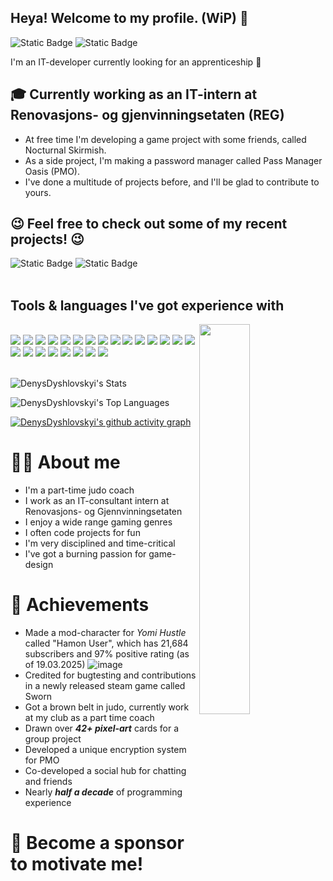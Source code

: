 ## Heya! Welcome to my profile. (WiP) 👀
![Static Badge](https://img.shields.io/badge/currently-working-status?style=for-the-badge&labelColor=282a36&color=dd6387)
![Static Badge](https://img.shields.io/badge/Discord%20-Magisc-Socials?style=for-the-badge&labelColor=282a36&color=d7cf85)

I'm an IT-developer currently looking for an apprenticeship 🤞

## 🎓 Currently working as an IT-intern at Renovasjons- og gjenvinningsetaten (REG)

* At free time I'm developing a game project with some friends, called Nocturnal Skirmish.
* As a side project, I'm making a password manager called Pass Manager Oasis (PMO).
* I've done a multitude of projects before, and I'll be glad to contribute to yours.

## 😉 Feel free to check out some of my recent projects! 😉
![Static Badge](https://img.shields.io/badge/Nocturnal%20Skirmish-dd6387?style=flat&logo=github&labelColor=006600&color=00EE00&link=https%3A%2F%2Fgithub.com%2FDenysDyshlovskyi%2FNocturnal-Skirmish-GameHub-Project)
![Static Badge](https://img.shields.io/badge/Pass%20Manager%20Oasis-dd6387?style=flat&logo=github&labelColor=006600&color=00EE00&link=https://github.com/passmanageroasis)
<br>
<br>
## Tools & languages I've got experience with
<img align="right" width="40%" height="40%" src="https://files.catbox.moe/6chqo5.gif">
<br>
<a href=""><img src="https://skillicons.dev/icons?i=js" /></a>
<a href=""><img src="https://skillicons.dev/icons?i=html" /></a>
<a href=""><img src="https://skillicons.dev/icons?i=css" /></a>
<a href=""><img src="https://skillicons.dev/icons?i=python" /></a>
<a href=""><img src="https://skillicons.dev/icons?i=cpp" /></a>
<a href=""><img src="https://skillicons.dev/icons?i=php" /></a>
<a href=""><img src="https://skillicons.dev/icons?i=mysql" /></a>
<a href=""><img src="https://skillicons.dev/icons?i=md" /></a>
<a href=""><img src="https://skillicons.dev/icons?i=react" /></a>
<a href=""><img src="https://skillicons.dev/icons?i=ts" /></a>
<a href=""><img src="https://skillicons.dev/icons?i=express" /></a>
<a href=""><img src="https://skillicons.dev/icons?i=nodejs" /></a>
<a href=""><img src="https://skillicons.dev/icons?i=npm" /></a>
<a href=""><img src="https://skillicons.dev/icons?i=yarn" /></a>
<a href=""><img src="https://skillicons.dev/icons?i=figma" /></a>
<a href=""><img src="https://skillicons.dev/icons?i=xd" /></a>
<a href=""><img src="https://skillicons.dev/icons?i=nginx" /></a>
<a href=""><img src="https://skillicons.dev/icons?i=raspberrypi" /></a>
<a href=""><img src="https://skillicons.dev/icons?i=godot" /></a>
<a href=""><img src="https://skillicons.dev/icons?i=vscode" /></a>
<a href=""><img src="https://skillicons.dev/icons?i=webstorm" /></a>
<a href=""><img src="https://skillicons.dev/icons?i=tauri" /></a>
<a href=""><img src="https://skillicons.dev/icons?i=cloudflare" /></a>
<br>
<br>

![DenysDyshlovskyi's Stats](https://github-readme-stats.vercel.app/api?username=DenysDyshlovskyi&theme=dracula&show_icons=true&hide_border=true&count_private=true)
<br>

![DenysDyshlovskyi's Top Languages](https://github-readme-stats.vercel.app/api/top-langs/?username=DenysDyshlovskyi&theme=dracula&show_icons=true&hide_border=true&layout=compact)


[![DenysDyshlovskyi's github activity graph](https://github-readme-activity-graph.vercel.app/graph?username=DenysDyshlovskyi&theme=one-dark&show_icons=true&hide_border=true&layout=compact)](https://github.com/ashutosh00710/github-readme-activity-graph)

# 🙋‍♂️ About me
* I'm a part-time judo coach
* I work as an IT-consultant intern at Renovasjons- og Gjennvinningsetaten
* I enjoy a wide range gaming genres
* I often code projects for fun
* I'm very disciplined and time-critical
* I've got a burning passion for game-design

# 🏅 Achievements
* Made a mod-character for *Yomi Hustle* called "Hamon User", which has 21,684 subscribers and 97% positive rating (as of 19.03.2025)
![image](https://github.com/user-attachments/assets/71350a65-1e9d-4ec9-abe4-680a4e03b968)
* Credited for bugtesting and contributions in a newly released steam game called Sworn
* Got a brown belt in judo, currently work at my club as a part time coach
* Drawn over ***42+ pixel-art*** cards for a group project
* Developed a unique encryption system for PMO
* Co-developed a social hub for chatting and friends
* Nearly ***half a decade*** of programming experience

# 💖 Become a sponsor to motivate me!

